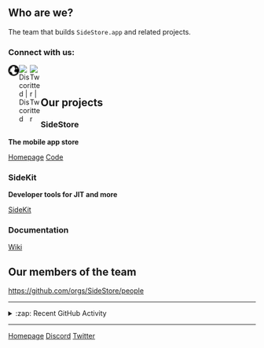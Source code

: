 <!-- 
Docs: How to use GitHub README and actions to auto-generate embedded content.
https://github.com/anuraghazra/github-readme-stats
https://www.youtube.com/watch?v=n6d4KHSKqGk
https://github.com/rahuldkjain/github-profile-readme-generator
 -->

## Who are we?

The team that builds `SideStore.app` and related projects.

### Connect with us:

<!--
[![Website](https://img.shields.io/website?label=sidestore.io&style=for-the-badge&url=https://sidestore.io)](https://sidestore.io)
[![Twitter Follow](https://img.shields.io/twitter/follow/sidestore_io?color=1DA1F2&logo=twitter&style=for-the-badge)](https://twitter.com/intent/follow?original_referer=https%3A%2F%2Fgithub.com%2Fsidestore&screen_name=sidestore)
[![GitHub Followers](https://img.shields.io/github/followers/sidestore?style=for-the-badge)]()
[![GitHub Sponsors](https://img.shields.io/github/sponsors/sidestore?style=for-the-badge
)]() 
-->

[<img align="left" alt="sidestore.io" width="22px" src="https://raw.githubusercontent.com/iconic/open-iconic/master/svg/globe.svg" />][website]
[<img align="left" alt="Discord | Discord" width="22px" src="https://cdn.jsdelivr.net/npm/simple-icons@v3/icons/discord.svg" />][discord]
[<img align="left" alt="Twitter | Twitter" width="22px" src="https://cdn.jsdelivr.net/npm/simple-icons@v3/icons/twitter.svg" />][twitter]

<br />
<br />

## Our projects

### SideStore

__The mobile app store__

[Homepage][website]
[Code][git.sidestore]

### SideKit

__Developer tools for JIT and more__

[SideKit][git.sidekit]

### Documentation

[Wiki][wiki]

## Our members of the team

https://github.com/orgs/SideStore/people

---

<details>
  <summary>:zap: Recent GitHub Activity</summary>

<!--START_SECTION:activity-->
1. 🗣 Commented on [#1015](https://github.com/SideStore/SideStore/issues/1015) in [SideStore/SideStore](https://github.com/SideStore/SideStore)
2. 🗣 Commented on [#1015](https://github.com/SideStore/SideStore/issues/1015) in [SideStore/SideStore](https://github.com/SideStore/SideStore)
3. 🗣 Commented on [#1015](https://github.com/SideStore/SideStore/issues/1015) in [SideStore/SideStore](https://github.com/SideStore/SideStore)
4. 🗣 Commented on [#1026](https://github.com/SideStore/SideStore/issues/1026) in [SideStore/SideStore](https://github.com/SideStore/SideStore)
5. 🎉 Merged PR [#149](https://github.com/SideStore/SideStore-Docs/pull/149) in [SideStore/SideStore-Docs](https://github.com/SideStore/SideStore-Docs)
6. 🗣 Commented on [#1026](https://github.com/SideStore/SideStore/issues/1026) in [SideStore/SideStore](https://github.com/SideStore/SideStore)
7. 🗣 Commented on [#1026](https://github.com/SideStore/SideStore/issues/1026) in [SideStore/SideStore](https://github.com/SideStore/SideStore)
8. 💪 Opened PR [#149](https://github.com/SideStore/SideStore-Docs/pull/149) in [SideStore/SideStore-Docs](https://github.com/SideStore/SideStore-Docs)
9. 🗣 Commented on [#986](https://github.com/SideStore/SideStore/issues/986) in [SideStore/SideStore](https://github.com/SideStore/SideStore)
10. 🗣 Commented on [#1029](https://github.com/SideStore/SideStore/issues/1029) in [SideStore/SideStore](https://github.com/SideStore/SideStore)
11. ❗️ Opened issue [#1029](https://github.com/SideStore/SideStore/issues/1029) in [SideStore/SideStore](https://github.com/SideStore/SideStore)
12. ❗️ Closed issue [#1028](https://github.com/SideStore/SideStore/issues/1028) in [SideStore/SideStore](https://github.com/SideStore/SideStore)
13. 🗣 Commented on [#1028](https://github.com/SideStore/SideStore/issues/1028) in [SideStore/SideStore](https://github.com/SideStore/SideStore)
14. 🗣 Commented on [#1028](https://github.com/SideStore/SideStore/issues/1028) in [SideStore/SideStore](https://github.com/SideStore/SideStore)
15. ❗️ Opened issue [#1028](https://github.com/SideStore/SideStore/issues/1028) in [SideStore/SideStore](https://github.com/SideStore/SideStore)
16. 🗣 Commented on [#1026](https://github.com/SideStore/SideStore/issues/1026) in [SideStore/SideStore](https://github.com/SideStore/SideStore)
17. 🗣 Commented on [#1026](https://github.com/SideStore/SideStore/issues/1026) in [SideStore/SideStore](https://github.com/SideStore/SideStore)
18. 🗣 Commented on [#1026](https://github.com/SideStore/SideStore/issues/1026) in [SideStore/SideStore](https://github.com/SideStore/SideStore)
19. 🗣 Commented on [#1026](https://github.com/SideStore/SideStore/issues/1026) in [SideStore/SideStore](https://github.com/SideStore/SideStore)
20. 🗣 Commented on [#1026](https://github.com/SideStore/SideStore/issues/1026) in [SideStore/SideStore](https://github.com/SideStore/SideStore)
<!--END_SECTION:activity-->

</details>

---

[Homepage][patreon] [Discord][discord] [Twitter][twitter]

<!--
- [Patreon][patreon]
- [OpenCollective][opencollective]
- [YouTube][youtube]
-->

[website]: https://sidestore.io
[wiki]: https://wiki.sidestore.io
[twitter]: https://twitter.com/sidestore_io
[discord]: https://discord.gg/sidestore-949183273383395328
[youtube]: https://youtube.com/TODO
[patreon]: https://www.patreon.com/SideStore
[opencollective]: https://opencollective.com/TODO
[git.sidestore]: https://github.com/SideStore/SideStore/
[git.sidekit]: https://github.com/SideStore/SideKit


